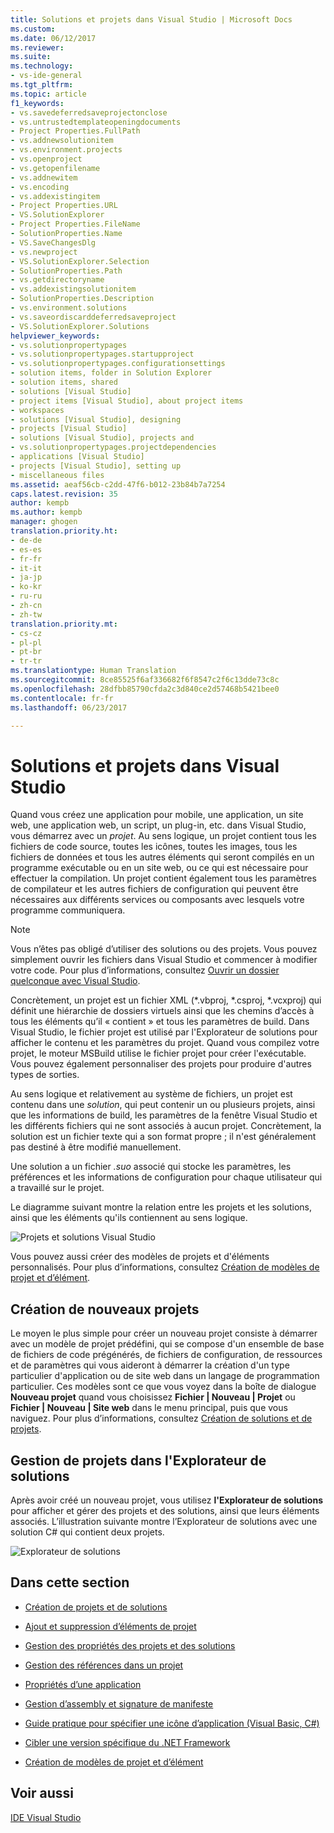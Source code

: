```yaml
---
title: Solutions et projets dans Visual Studio | Microsoft Docs
ms.custom: 
ms.date: 06/12/2017
ms.reviewer: 
ms.suite: 
ms.technology:
- vs-ide-general
ms.tgt_pltfrm: 
ms.topic: article
f1_keywords:
- vs.savedeferredsaveprojectonclose
- vs.untrustedtemplateopeningdocuments
- Project Properties.FullPath
- vs.addnewsolutionitem
- vs.environment.projects
- vs.openproject
- vs.getopenfilename
- vs.addnewitem
- vs.encoding
- vs.addexistingitem
- Project Properties.URL
- VS.SolutionExplorer
- Project Properties.FileName
- SolutionProperties.Name
- VS.SaveChangesDlg
- vs.newproject
- VS.SolutionExplorer.Selection
- SolutionProperties.Path
- vs.getdirectoryname
- vs.addexistingsolutionitem
- SolutionProperties.Description
- vs.environment.solutions
- vs.saveordiscarddeferredsaveproject
- VS.SolutionExplorer.Solutions
helpviewer_keywords:
- vs.solutionpropertypages
- vs.solutionpropertypages.startupproject
- vs.solutionpropertypages.configurationsettings
- solution items, folder in Solution Explorer
- solution items, shared
- solutions [Visual Studio]
- project items [Visual Studio], about project items
- workspaces
- solutions [Visual Studio], designing
- projects [Visual Studio]
- solutions [Visual Studio], projects and
- vs.solutionpropertypages.projectdependencies
- applications [Visual Studio]
- projects [Visual Studio], setting up
- miscellaneous files
ms.assetid: aeaf56cb-c2dd-47f6-b012-23b84b7a7254
caps.latest.revision: 35
author: kempb
ms.author: kempb
manager: ghogen
translation.priority.ht:
- de-de
- es-es
- fr-fr
- it-it
- ja-jp
- ko-kr
- ru-ru
- zh-cn
- zh-tw
translation.priority.mt:
- cs-cz
- pl-pl
- pt-br
- tr-tr
ms.translationtype: Human Translation
ms.sourcegitcommit: 8ce85525f6af336682f6f8547c2f6c13dde73c8c
ms.openlocfilehash: 28dfbb85790cfda2c3d840ce2d57468b5421bee0
ms.contentlocale: fr-fr
ms.lasthandoff: 06/23/2017

---
```

# <a name="solutions-and-projects-in-visual-studio"></a>Solutions et projets dans Visual Studio
Quand vous créez une application pour mobile, une application, un site web, une application web, un script, un plug-in, etc. dans Visual Studio, vous démarrez avec un *projet*. Au sens logique, un projet contient tous les fichiers de code source, toutes les icônes, toutes les images, tous les fichiers de données et tous les autres éléments qui seront compilés en un programme exécutable ou en un site web, ou ce qui est nécessaire pour effectuer la compilation.  Un projet contient également tous les paramètres de compilateur et les autres fichiers de configuration qui peuvent être nécessaires aux différents services ou composants avec lesquels votre programme communiquera.

> [!NOTE]
>  Vous n’êtes pas obligé d’utiliser des solutions ou des projets. Vous pouvez simplement ouvrir les fichiers dans Visual Studio et commencer à modifier votre code. Pour plus d’informations, consultez [Ouvrir un dossier quelconque avec Visual Studio](https://blogs.msdn.microsoft.com/visualstudio/2016/04/12/open-any-folder-with-visual-studio-15-preview/).


 Concrètement, un projet est un fichier XML (*.vbproj, \*.csproj, \*.vcxproj) qui définit une hiérarchie de dossiers virtuels ainsi que les chemins d’accès à tous les éléments qu’il « contient » et tous les paramètres de build. Dans Visual Studio, le fichier projet est utilisé par l'Explorateur de solutions pour afficher le contenu et les paramètres du projet. Quand vous compilez votre projet, le moteur MSBuild utilise le fichier projet pour créer l'exécutable. Vous pouvez également personnaliser des projets pour produire d'autres types de sorties.  

 Au sens logique et relativement au système de fichiers, un projet est contenu dans une *solution*, qui peut contenir un ou plusieurs projets, ainsi que les informations de build, les paramètres de la fenêtre Visual Studio et les différents fichiers qui ne sont associés à aucun projet. Concrètement, la solution est un fichier texte qui a son format propre ; il n'est généralement pas destiné à être modifié manuellement.  

 Une solution a un fichier *.suo* associé qui stocke les paramètres, les préférences et les informations de configuration pour chaque utilisateur qui a travaillé sur le projet.  

 Le diagramme suivant montre la relation entre les projets et les solutions, ainsi que les éléments qu'ils contiennent au sens logique.  

 ![Projets et solutions Visual Studio](../ide/media/vside-project-diagram.png)  

 Vous pouvez aussi créer des modèles de projets et d'éléments personnalisés. Pour plus d’informations, consultez [Création de modèles de projet et d’élément](../ide/creating-project-and-item-templates.md).  

## <a name="creating-new-projects"></a>Création de nouveaux projets  
 Le moyen le plus simple pour créer un nouveau projet consiste à démarrer avec un modèle de projet prédéfini, qui se compose d'un ensemble de base de fichiers de code prégénérés, de fichiers de configuration, de ressources et de paramètres qui vous aideront à démarrer la création d'un type particulier d'application ou de site web dans un langage de programmation particulier. Ces modèles sont ce que vous voyez dans la boîte de dialogue **Nouveau projet** quand vous choisissez **Fichier &#124; Nouveau &#124; Projet** ou **Fichier &#124; Nouveau &#124; Site web** dans le menu principal, puis que vous naviguez. Pour plus d’informations, consultez [Création de solutions et de projets](../ide/creating-solutions-and-projects.md).  

## <a name="managing-projects-in-solution-explorer"></a>Gestion de projets dans l'Explorateur de solutions  
 Après avoir créé un nouveau projet, vous utilisez **l'Explorateur de solutions** pour afficher et gérer des projets et des solutions, ainsi que leurs éléments associés. L’illustration suivante montre l’Explorateur de solutions avec une solution C# qui contient deux projets.  

 ![Explorateur de solutions](../ide/media/vs2015_solution_explorer.png "vs2015_solution_explorer")  

## <a name="in-this-section"></a>Dans cette section  

-   [Création de projets et de solutions](../ide/creating-solutions-and-projects.md)  

-   [Ajout et suppression d’éléments de projet](../ide/adding-and-removing-project-items.md)  

-   [Gestion des propriétés des projets et des solutions](../ide/managing-project-and-solution-properties.md)  

-   [Gestion des références dans un projet](../ide/managing-references-in-a-project.md)  

-   [Propriétés d’une application](../ide/application-properties.md)  

-   [Gestion d’assembly et signature de manifeste](../ide/managing-assembly-and-manifest-signing.md)  

-   [Guide pratique pour spécifier une icône d’application (Visual Basic, C#)](../ide/how-to-specify-an-application-icon-visual-basic-csharp.md)  

-   [Cibler une version spécifique du .NET Framework](../ide/targeting-a-specific-dotnet-framework-version.md)  

-   [Création de modèles de projet et d’élément](../ide/creating-project-and-item-templates.md)  

## <a name="see-also"></a>Voir aussi  
 [IDE Visual Studio](../ide/visual-studio-ide.md)

